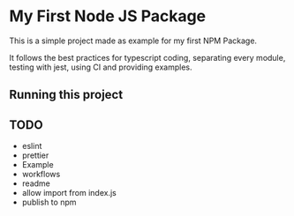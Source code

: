 # My First Node JS Package

This is a simple project made as example for my first NPM Package.

It follows the best practices for typescript coding, separating every module, testing with jest, using CI and providing examples.

## Running this project



## TODO

- eslint
- prettier
- Example
- workflows
- readme
- allow import from index.js
- publish to npm